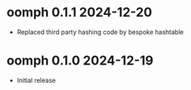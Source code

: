 
# oomph 0.1.1  2024-12-20

* Replaced third party hashing code by bespoke hashtable

# oomph 0.1.0  2024-12-19

* Initial release
